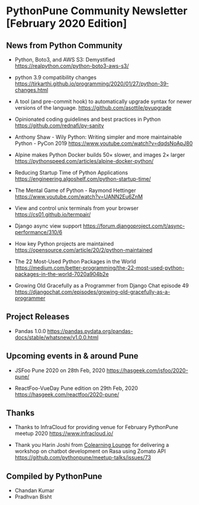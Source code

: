 # PythonPune Community Newsletter [February 2020 Edition]

## News from Python Community

* Python, Boto3, and AWS S3: Demystified 
  https://realpython.com/python-boto3-aws-s3/

* python 3.9 compatibility changes 
  https://tirkarthi.github.io/programming/2020/01/27/python-39-changes.html

* A tool (and pre-commit hook) to automatically upgrade syntax for newer versions of the language. 
  https://github.com/asottile/pyupgrade

* Opinionated coding guidelines and best practices in Python 
  https://github.com/rednafi/py-sanity

* Anthony Shaw - Wily Python: Writing simpler and more maintainable Python - PyCon 2019 
  https://www.youtube.com/watch?v=dqdsNoApJ80

* Alpine makes Python Docker builds 50× slower, and images 2× larger 
  https://pythonspeed.com/articles/alpine-docker-python/

* Reducing Startup Time of Python Applications 
  https://engineering.algoshelf.com/python-startup-time/

* The Mental Game of Python - Raymond Hettinger 
  https://www.youtube.com/watch?v=UANN2Eu6ZnM

* View and control unix terminals from your browser 
  https://cs01.github.io/termpair/

* Django async view support 
  https://forum.djangoproject.com/t/async-performance/310/6

* How key Python projects are maintained 
  https://opensource.com/article/20/2/python-maintained

* The 22 Most-Used Python Packages in the World 
  https://medium.com/better-programming/the-22-most-used-python-packages-in-the-world-7020a904b2e

* Growing Old Gracefully as a Programmer from Django Chat episode 49 
  https://djangochat.com/episodes/growing-old-gracefully-as-a-programmer

## Project Releases

* Pandas 1.0.0 
  https://pandas.pydata.org/pandas-docs/stable/whatsnew/v1.0.0.html

## Upcoming events in & around Pune

* JSFoo Pune 2020 on 28th Feb, 2020 
  https://hasgeek.com/jsfoo/2020-pune/

* ReactFoo-VueDay Pune edition on 29th Feb, 2020 
  https://hasgeek.com/reactfoo/2020-pune/

## Thanks

* Thanks to InfraCloud for providing venue for February PythonPune meetup 2020 
  https://www.infracloud.io/

* Thank you Harin Joshi  from [Colearning Lounge](https://colearninglounge.com/index) for
  delivering a workshop on chatbot development on Rasa using Zomato API 
  https://github.com/pythonpune/meetup-talks/issues/73

## Compiled by PythonPune

* Chandan Kumar
* Pradhvan Bisht
